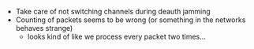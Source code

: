 - Take care of not switching channels during deauth jamming
- Counting of packets seems to be wrong (or something in the networks behaves strange)
    - looks kind of like we process every packet two times...